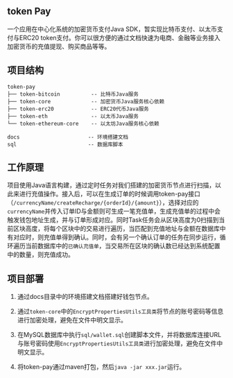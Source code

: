 ## token Pay
一个应用在中心化系统的加密货币支付Java SDK，暂实现比特币支付、以太币支付与ERC20 token支付。你可以很方便的通过文档快速为电商、金融等业务接入加密货币的充值提现、购买商品等等。


## 项目结构
```
token-pay
├── token-bitcoin          -- 比特币Java服务
├── token-core             -- 加密货币Java服务核心依赖
├── token-erc20            -- ERC20代币Java服务
├── token-eth              -- 以太币Java服务
└── token-ethereum-core    -- 以太坊Java服务核心依赖

docs                      -- 环境搭建文档
sql                       -- 数据库脚本
```

## 工作原理
项目使用Java语言构建，通过定时任务对我们搭建的加密货币节点进行扫描，以此来进行充值操作。接入后，可以在生成订单的时候调用token-pay接口（`/currencyName/createRecharge/{orderId}/{amount}`），选择对应的`currencyName`并传入订单ID与金额则可生成一笔充值单，生成充值单的过程中会触发钱包地址生成，并与订单形成对应。同时Task任务会从区块高度为0扫描到当前区块高度，将每个区块中的交易进行遍历，当匹配到充值地址与金额在数据库中有对应时，则充值单得到确认。同时，会有另一个确认订单的任务在同步运行，循环遍历当前数据库中的`已确认充值单`，当交易所在区块的确认数已经达到系统配置中的数量，则充值成功。


## 项目部署
1. 通过docs目录中的环境搭建文档搭建好钱包节点。

2. 通过`token-core`中的`EncryptPropertiesUtils工具类`将节点的账号密码等信息进行加密处理，避免在文件中明文显示。

3. 在MySQL数据库中执行`sql/wallet.sql`创建脚本文件，并将数据库连接URL与账号密码使用`EncryptPropertiesUtils工具类`进行加密处理，避免在文件中明文显示。

4. 将token-pay通过maven打包，然后`java -jar xxx.jar`运行。